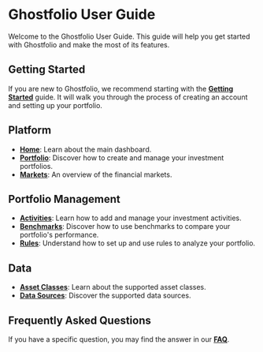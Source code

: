 # Ghostfolio User Guide

Welcome to the Ghostfolio User Guide. This guide will help you get started with Ghostfolio and make the most of its features.

## Getting Started

If you are new to Ghostfolio, we recommend starting with the **[Getting Started](./getting-started.md)** guide. It will walk you through the process of creating an account and setting up your portfolio.

## Platform

*   **[Home](./platform/home.md)**: Learn about the main dashboard.
*   **[Portfolio](./platform/portfolio.md)**: Discover how to create and manage your investment portfolios.
*   **[Markets](./platform/markets.md)**: An overview of the financial markets.

## Portfolio Management

*   **[Activities](./portfolio-management/activities.md)**: Learn how to add and manage your investment activities.
*   **[Benchmarks](./portfolio-management/benchmarks.md)**: Discover how to use benchmarks to compare your portfolio's performance.
*   **[Rules](./portfolio-management/rules.md)**: Understand how to set up and use rules to analyze your portfolio.

## Data

*   **[Asset Classes](./data/asset-classes.md)**: Learn about the supported asset classes.
*   **[Data Sources](./data/data-sources.md)**: Discover the supported data sources.

## Frequently Asked Questions

If you have a specific question, you may find the answer in our **[FAQ](./faq.md)**.

